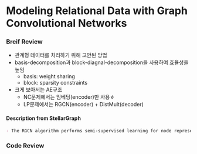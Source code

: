 # Modeling Relational Data with Graph Convolutional Networks

### Breif Review

-   관계형 데이터를 처리하기 위해 고안된 방법
-   basis-decomposition과 block-diagnal-decomposition을 사용하여 효율성을 높임
    -   basis: weight sharing
    -   block: sparsity constraints
-   크게 보아서는 AE구조
    -   NC문제에서는 임베딩(encoder)만 사용ㅎ
    -   LP문제에서는 RGCN(encoder) + DistMult(decoder)

#### Description from StellarGraph

```markdown
- The RGCN algorithm performs semi-supervised learning for node representation and node classification on knowledge graphs. RGCN extends GCN to directed graphs with multiple edge types and works with both sparse and dense adjacency matrices.
```

### Code Review

